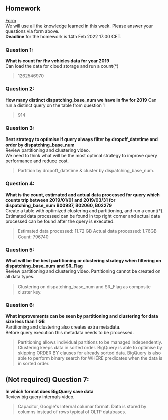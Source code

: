 ## Homework
[Form](https://forms.gle/ytzVYUh2RptgkvF79)  
We will use all the knowledge learned in this week. Please answer your questions via form above.  
**Deadline** for the homework is 14th Feb 2022 17:00 CET.

### Question 1: 
**What is count for fhv vehicles data for year 2019**  
Can load the data for cloud storage and run a count(*)

> 1262546970

### Question 2: 
**How many distinct dispatching_base_num we have in fhv for 2019**
Can run a distinct query on the table from question 1

> 914

### Question 3: 
**Best strategy to optimise if query always filter by dropoff_datetime and order by dispatching_base_num**  
Review partitioning and clustering video.   
We need to think what will be the most optimal strategy to improve query 
performance and reduce cost.

> Partition by dropoff_datetime & cluster by dispatching_base_num.

### Question 4: 
**What is the count, estimated and actual data processed for query which counts trip between 2019/01/01 and 2019/03/31 for dispatching_base_num B00987, B02060, B02279**  
Create a table with optimized clustering and partitioning, and run a 
count(*). Estimated data processed can be found in top right corner and
actual data processed can be found after the query is executed.

> Estimated data processed: 11.72 GB
> Actual data processed: 1.76GB
> Count: 796740

### Question 5: 
**What will be the best partitioning or clustering strategy when filtering on dispatching_base_num and SR_Flag**  
Review partitioning and clustering video. 
Partitioning cannot be created on all data types.

> Clustering on dispatching_base_num and SR_Flag as composite cluster key.

### Question 6: 
**What improvements can be seen by partitioning and clustering for data size less than 1 GB**  
Partitioning and clustering also creates extra metadata.  
Before query execution this metadata needs to be processed.

> Partitioning allows individual partitions to be managed independently.
> Clustering keeps data in sorted order. BigQuery is able to optimise by skipping ORDER BY clauses for already sorted data. BigQuery is also able to perform binary search for WHERE predicates when the data is in sorted order.

## (Not required) Question 7: 
**In which format does BigQuery save data**  
Review big query internals video.

> Capacitor, Google's Internal columar format. Data is stored by columns instead of rows typical of OLTP databases.
